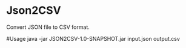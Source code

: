 # Json2CSV
Convert JSON file to CSV format.

#Usage
java -jar JSON2CSV-1.0-SNAPSHOT.jar input.json output.csv
